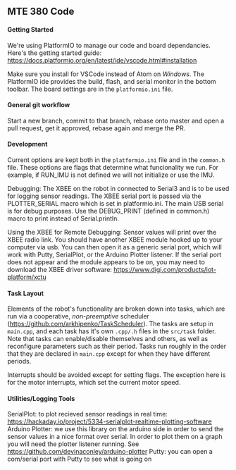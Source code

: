 ## MTE 380 Code

#### Getting Started
We're using PlatformIO to manage our code and board dependancies. Here's the getting started guide: https://docs.platformio.org/en/latest/ide/vscode.html#installation

Make sure you install for VSCode instead of Atom on *Windows*. The PlatformIO ide provides the build, flash, and serial monitor in the bottom toolbar. The board settings are in the `platformio.ini` file.

#### General git workflow
Start a new branch, commit to that branch, rebase onto master and open a pull request, get it approved, rebase again and merge the PR.

#### Development
Current options are kept both in the `platformio.ini` file and in the `common.h` file. These options are flags that determine what funcionality we run. For example, if RUN_IMU is not defined we will not initialize or use the IMU.

Debugging: The XBEE on the robot in connected to Serial3 and is to be used for logging sensor readings. The XBEE serial port is passed via the PLOTTER_SERIAL macro which is set in platformio.ini. The main USB serial is for debug purposes. Use the DEBUG_PRINT (defined in common.h) macro to print instead of Serial.println. 

Using the XBEE for Remote Debugging: Sensor values will print over the XBEE radio link. You should have another XBEE module hooked up to your computer via usb. You can then open it as a generic serial port, which will work with Putty, SerialPlot, or the Arduino Plotter listener. If the serial port does not appear and the module appears to be on, you may need to download the XBEE driver software: https://www.digi.com/products/iot-platform/xctu

#### Task Layout
Elements of the robot's functionality are broken down into tasks, which are run via a cooperative, *non-preemptive* scheduler (https://github.com/arkhipenko/TaskScheduler). The tasks are setup in `main.cpp`, and each task has it's own `.cpp/.h` files in the `src/task` folder. Note that tasks can enable/disable themselves and others, as well as reconfigure parameters such as their period. Tasks run roughly in the order that they are declared in `main.cpp` except for when they have different periods.

Interrupts should be avoided except for setting flags. The exception here is for the motor interrupts, which set the current motor speed.

#### Utilities/Logging Tools
SerialPlot: to plot recieved sensor readings in real time: https://hackaday.io/project/5334-serialplot-realtime-plotting-software
Arduino Plotter: we use this library on the arduino side in order to send the sensor values in a nice format over serial. In order to plot them on a graph you will need the plotter listener running. See https://github.com/devinaconley/arduino-plotter
Putty: you can open a com/serial port with Putty to see what is going on

